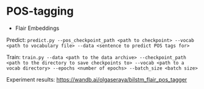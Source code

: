 # POS-tagging

* Flair Embeddings

Predict:
`predict.py --pos_checkpoint_path <path to checkpoint> --vocab <path to vocabulary file> --data <sentence to predict POS tags for>`

Train:
`train.py --data <path to the data archive> --checkpoint_path <path to the directory to save checkpoints to> --vocab <path to a vocab directory> --epochs <number of epochs> --batch_size <batch size>`

Experiment results: https://wandb.ai/olgaseraya/bilstm_flair_pos_tagger
